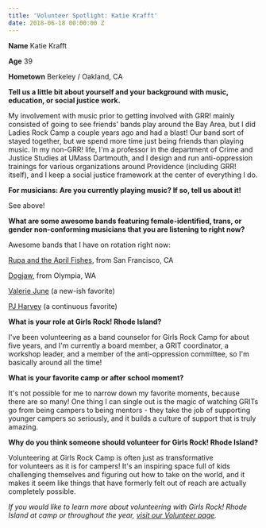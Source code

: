 ```yaml
---
title: 'Volunteer Spotlight: Katie Krafft'
date: 2018-06-18 00:00:00 Z
---
```


**Name** Katie Krafft

**Age** 39

**Hometown** Berkeley / Oakland, CA

**Tell us a little bit about yourself and your background with music, education, or social justice work.**

My involvement with music prior to getting involved with GRR! mainly consisted of going to see friends' bands play around the Bay Area, but I did Ladies Rock Camp a couple years ago and had a blast! Our band sort of stayed together, but we spend more time just being friends than playing music. In my non-GRR! life, I'm a professor in the department of Crime and Justice Studies at UMass Dartmouth, and I design and run anti-oppression trainings for various organizations around Providence (including GRR! itself), and I keep a social justice framework at the center of everything I do.

**For musicians: Are you currently playing music? If so, tell us about it!**

See above!

**What are some awesome bands featuring female-identified, trans, or gender non-conforming musicians that you are listening to right now?** 

Awesome bands that I have on rotation right now:

[Rupa and the April Fishes](https://www.youtube.com/watch?v=IkpuAQIdoD4), from San Francisco, CA

[Dogjaw](https://dogjawolympia.bandcamp.com/album/slow-to-build), from Olympia, WA

[Valerie June](https://www.youtube.com/watch?v=y0NDn1qLIPA) (a new-ish favorite)

[PJ Harvey](https://www.youtube.com/watch?v=3spgKgoElaE) (a continuous favorite)

**What is your role at Girls Rock! Rhode Island?**

I've been volunteering as a band counselor for Girls Rock Camp for about five years, and I'm currently a board member, a GRIT coordinator, a workshop leader, and a member of the anti-oppression committee, so I'm basically around all the time!

**What is your favorite camp or after school moment?**

It's not possible for me to narrow down my favorite moments, because there are so many! One thing I can single out is the magic of watching GRITs go from being campers to being mentors - they take the job of supporting younger campers so seriously, and it builds a culture of support that is truly amazing.

**Why do you think someone should volunteer for Girls Rock! Rhode Island?**

Volunteering at Girls Rock Camp is often just as transformative for volunteers as it is for campers! It's an inspiring space full of kids challenging themselves and figuring out how to take on the world, and it makes it seem like things that have formerly felt out of reach are actually completely possible.

_If you would like to learn more about volunteering with Girls Rock! Rhode Island at camp or throughout the year, [visit our Volunteer page](http://girlsrockri.org/volunteer/)._
